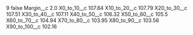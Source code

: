 <?xml version="1.0" encoding="UTF-8"?>
<CustomMetadata xmlns="http://soap.sforce.com/2006/04/metadata" xmlns:xsi="http://www.w3.org/2001/XMLSchema-instance" xmlns:xsd="http://www.w3.org/2001/XMLSchema">
    <label>9</label>
    <protected>false</protected>
    <values>
        <field>Margin__c</field>
        <value xsi:type="xsd:double">2.0</value>
    </values>
    <values>
        <field>X0_to_10__c</field>
        <value xsi:type="xsd:double">107.84</value>
    </values>
    <values>
        <field>X10_to_20__c</field>
        <value xsi:type="xsd:double">107.79</value>
    </values>
    <values>
        <field>X20_to_30__c</field>
        <value xsi:type="xsd:double">107.51</value>
    </values>
    <values>
        <field>X30_to_40__c</field>
        <value xsi:type="xsd:double">107.11</value>
    </values>
    <values>
        <field>X40_to_50__c</field>
        <value xsi:type="xsd:double">106.32</value>
    </values>
    <values>
        <field>X50_to_60__c</field>
        <value xsi:type="xsd:double">105.5</value>
    </values>
    <values>
        <field>X60_to_70__c</field>
        <value xsi:type="xsd:double">104.94</value>
    </values>
    <values>
        <field>X70_to_80__c</field>
        <value xsi:type="xsd:double">103.95</value>
    </values>
    <values>
        <field>X80_to_90__c</field>
        <value xsi:type="xsd:double">103.56</value>
    </values>
    <values>
        <field>X90_to_100__c</field>
        <value xsi:type="xsd:double">102.16</value>
    </values>
</CustomMetadata>
